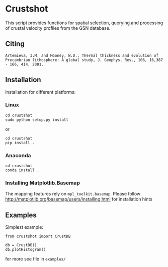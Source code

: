# Crustshot

This script provides functions for spatial selection, querying and processing
of crustal velocity profiles from the GSN database.

## Citing

```
Artemieva, I.M. and Mooney, W.D., Thermal thickness and evolution of Precambrian lithosphere: A global study, J. Geophys. Res., 106, 16,387 - 166, 414, 2001. 
```

## Installation

Installation for different platforms:

### Linux

```
cd crustshot
sudo python setup.py install
```

or 

```
cd crustshot
pip install .
```

### Anaconda

```
cd crustshot
conda install .
```

### Installing Matplotlib.Basemap

The mapping features rely on `mpl_toolkit.basemap`. Please follow http://matplotlib.org/basemap/users/installing.html for installation hints

## Examples

Simplest example:

```
from crustshot import CrustDB

db = CrustDB()
db.plotHistogram()
```

for more see file in `examples/`
